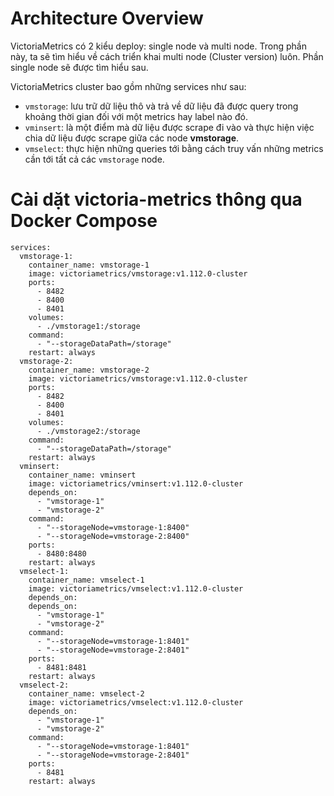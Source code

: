# Architecture Overview

VictoriaMetrics có 2 kiểu deploy: single node và multi node. Trong phần này, ta sẽ tìm hiểu về cách triển khai multi node (Cluster version) luôn. Phần single node sẽ được tìm hiểu sau.

VictoriaMetrics cluster bao gồm những services như sau:
- `vmstorage`: lưu trữ dữ liệu thô và trả về dữ liệu đã được query trong khoảng thời gian đối với một metrics hay label nào đó.
- `vminsert`: là một điểm mà dữ liệu được scrape đi vào và thực hiện việc chia dữ liệu được scrape giữa các node **vmstorage**.
- `vmselect`: thực hiện những queries tới bằng cách truy vấn những metrics cần tới tất cả các `vmstorage` node.
# Cài dặt victoria-metrics thông qua Docker Compose 
```
services:
  vmstorage-1:
    container_name: vmstorage-1
    image: victoriametrics/vmstorage:v1.112.0-cluster
    ports:
      - 8482
      - 8400
      - 8401
    volumes:
      - ./vmstorage1:/storage
    command:
      - "--storageDataPath=/storage"
    restart: always
  vmstorage-2:
    container_name: vmstorage-2
    image: victoriametrics/vmstorage:v1.112.0-cluster
    ports:
      - 8482
      - 8400
      - 8401
    volumes:
      - ./vmstorage2:/storage
    command:
      - "--storageDataPath=/storage"
    restart: always
  vminsert:
    container_name: vminsert
    image: victoriametrics/vminsert:v1.112.0-cluster
    depends_on:
      - "vmstorage-1"
      - "vmstorage-2"
    command:
      - "--storageNode=vmstorage-1:8400"
      - "--storageNode=vmstorage-2:8400"
    ports:
      - 8480:8480
    restart: always
  vmselect-1:
    container_name: vmselect-1
    image: victoriametrics/vmselect:v1.112.0-cluster
    depends_on:
    depends_on:
      - "vmstorage-1"
      - "vmstorage-2"
    command:
      - "--storageNode=vmstorage-1:8401"
      - "--storageNode=vmstorage-2:8401"
    ports:
      - 8481:8481
    restart: always
  vmselect-2:
    container_name: vmselect-2
    image: victoriametrics/vmselect:v1.112.0-cluster
    depends_on:
      - "vmstorage-1"
      - "vmstorage-2"
    command:
      - "--storageNode=vmstorage-1:8401"
      - "--storageNode=vmstorage-2:8401"
    ports:
      - 8481
    restart: always
```